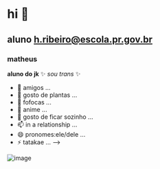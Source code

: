 
# hi 👋

## aluno  h.ribeiro@escola.pr.gov.br

### matheus

**aluno do jk** ✨ _sou trans_ ✨ 

- 🔭 amigos ...
- 🌱 gosto de plantas ...
- 👯 fofocas ...
- 🤔 anime ...
- 💬 gosto de ficar sozinho ...
- 📫 in a relationship ...
- 😄 pronomes:ele/dele ...
- ⚡ tatakae ...
-->


![image](https://user-images.githubusercontent.com/110928978/185458299-11c04de7-f5d0-4135-a35c-12c666c7ebf1.png)
